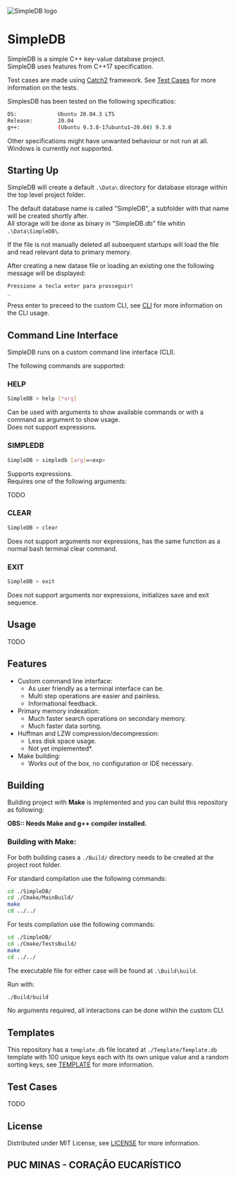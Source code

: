 <a id="top"></a>
![SimpleDB logo](https://i.imgur.com/UoeOadZ.png)

# SimpleDB

SimpleDB is a simple C++ key-value database project.  
SimpleDB uses features from C++17 specification.  
  
Test cases are made using [Catch2](https://github.com/catchorg/Catch2) framework. See [Test Cases](#Test-Cases) for
more information on the tests.  
  
SimplesDB has been tested on the following specificatios:
```bash
OS:             Ubuntu 20.04.3 LTS
Release:        20.04
g++:            (Ubuntu 9.3.0-17ubuntu1~20.04) 9.3.0
```
Other specifications might have unwanted behaviour or not run at all.  
Windows is currently not supported.

## Starting Up

SimpleDB will create a default ```.\Data\``` directory for database storage within the top level project folder.  
  
The default database name is called "SimpleDB", a subfolder with that name will be created shortly after.  
All storage will be done as binary in "SimpleDB.db" file whitin ```.\Data\SimpleDB\```.  
  
If the file is not manually deleted all subsequent startups will load the file and read relevant data to primary memory.  
  
After creating a new datase file or loading an existing one the following message will be displayed:
```
Pressione a tecla enter para prosseguir!
_
```
Press enter to preceed to the custom CLI, see [CLI](#Command-Line-Interface) for more information on the CLI usage.

## Command Line Interface
SimpleDB runs on a custom command line interface (CLI).  

The following commands are supported:

### HELP
```bash
SimpleDB > help [*arg]
```
Can be used with arguments to show available commands or with a command as argument to show usage.  
Does not support expressions.  

### SIMPLEDB
```bash
SimpleDB > simpledb [arg]=<exp>
```
Supports expressions.  
Requires one of the following arguments:  
  
TODO

### CLEAR
```bash
SimpleDB > clear
```
Does not support arguments nor expressions, has the same function as a normal bash terminal clear command.

### EXIT
```bash
SimpleDB > exit
```
Does not support arguments nor expressions, initializes save and exit sequence.


## Usage

TODO

## Features

* Custom command line interface:
    - As user friendly as a terminal interface can be.
    - Multi step operations are easier and painless.
    - Informational feedback.
* Primary memory indexation:
    - Much faster search operations on secondary memory.
    - Much faster data sorting.
* Huffman and LZW compression/decompression:
    - Less disk space usage.
    - Not yet implemented*.
* Make building:
    - Works out of the box, no configuration or IDE necessary.

## Building

Building project with **Make** is implemented and you can build this repository as following:

**OBS:: Needs Make and g++ compiler installed.**

### Building with Make:

For both building cases a `./Build/` directory needs to be created at the project root folder.
  
For standard compilation use the following commands:
```bash
cd ./SimpleDB/
cd ./Cmake/MainBuild/
make
cd ../../
```

For tests compilation use the following commands:
```bash
cd ./SimpleDB/
cd ./Cmake/TestsBuild/
make
cd ../../
```

The executable file for either case will be found at `.\Build\build`.  
  
Run with:
```bash
./Build/build
```
No arguments required, all interactions can be done within the custom CLI.

## Templates

This repository has a `template.db` file located at ```./Template/Template.db``` template with 100 unique keys each with its own unique value and a random sorting keys, see [TEMPLATE](https://github.com/Iskeletu/SimpleDB/blob/main/Template/TEMPLATE.md) for more information.

## Test Cases

TODO

## License

Distributed under MIT License, see [LICENSE](LICENSE) for more information.

## PUC MINAS - CORAÇÃO EUCARÍSTICO
